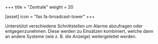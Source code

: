 +++
title = "Zentrale"
weight = 20

[asset]
  icon = "fas fa-broadcast-tower"
+++

Unterst&uuml;tzt verschiedene Schnittstellen um Alarme abzufragen oder entgegenzunehmen.
Diese werden zu Einsätzen kombiniert, welche dann an andere Systeme (wie z. B. die Anzeige) weitergeleitet werden.
